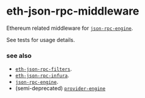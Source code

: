 # eth-json-rpc-middleware

Ethereum related middleware for [`json-rpc-engine`](https://github.com/MetaMask/json-rpc-engine).

See tests for usage details.

### see also

- [`eth-json-rpc-filters`](https://github.com/MetaMask/eth-json-rpc-filters).
- [`eth-json-rpc-infura`](https://github.com/MetaMask/json-rpc-infura).
- [`json-rpc-engine`](https://github.com/MetaMask/json-rpc-engine).
- (semi-deprecated) [`provider-engine`](https://github.com/MetaMask/provider-engine)
